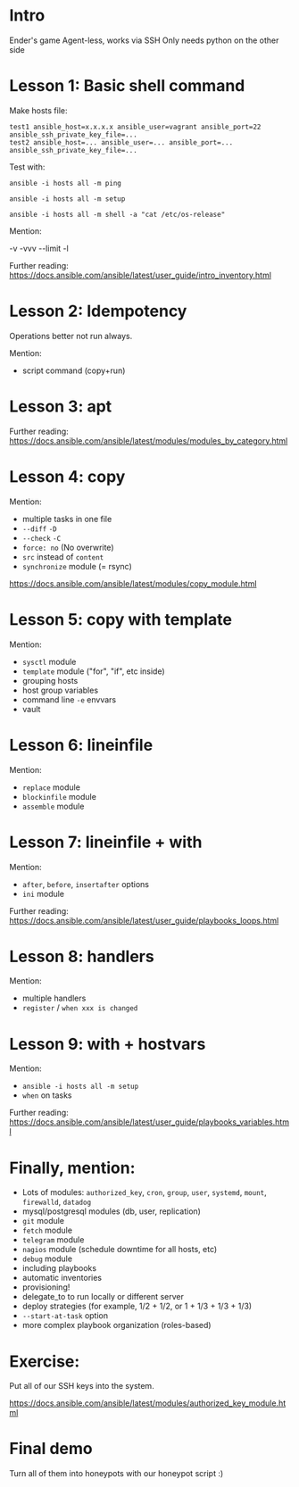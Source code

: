 
# Intro

Ender's game
Agent-less, works via SSH
Only needs python on the other side

# Lesson 1: Basic shell command

Make hosts file:

	test1 ansible_host=x.x.x.x ansible_user=vagrant ansible_port=22 ansible_ssh_private_key_file=...
	test2 ansible_host=... ansible_user=... ansible_port=... ansible_ssh_private_key_file=...

Test with:

	ansible -i hosts all -m ping

	ansible -i hosts all -m setup

	ansible -i hosts all -m shell -a "cat /etc/os-release"

Mention:

-v
-vvv
--limit -l

Further reading: https://docs.ansible.com/ansible/latest/user_guide/intro_inventory.html

# Lesson 2: Idempotency

Operations better not run always.

Mention:
- script command (copy+run)

# Lesson 3: apt

Further reading: https://docs.ansible.com/ansible/latest/modules/modules_by_category.html

# Lesson 4: copy

Mention:
- multiple tasks in one file
- `--diff` `-D`
- `--check` `-C`
- `force: no` (No overwrite)
- `src` instead of `content`
- `synchronize` module (= rsync)

https://docs.ansible.com/ansible/latest/modules/copy_module.html

# Lesson 5: copy with template

Mention:
- `sysctl` module
- `template` module ("for", "if", etc inside)
- grouping hosts
- host group variables
- command line `-e` envvars
- vault

# Lesson 6: lineinfile

Mention:
- `replace` module
- `blockinfile` module
- `assemble` module

# Lesson 7: lineinfile + with

Mention:
- `after`, `before`, `insertafter` options
- `ini` module

Further reading: https://docs.ansible.com/ansible/latest/user_guide/playbooks_loops.html

# Lesson 8: handlers

Mention:
- multiple handlers
- `register` / `when xxx is changed`

# Lesson 9: with + hostvars

Mention:
- `ansible -i hosts all -m setup`
- `when` on tasks

Further reading: https://docs.ansible.com/ansible/latest/user_guide/playbooks_variables.html

# Finally, mention:

- Lots of modules: `authorized_key`, `cron`, `group`, `user`, `systemd`, `mount`, `firewalld`, `datadog`
- mysql/postgresql modules (db, user, replication)
- `git` module
- `fetch` module
- `telegram` module
- `nagios` module (schedule downtime for all hosts, etc) 
- `debug` module
- including playbooks
- automatic inventories
- provisioning!
- delegate_to to run locally or different server
- deploy strategies (for example, 1/2 + 1/2, or 1 + 1/3 + 1/3 + 1/3)
- `--start-at-task` option
- more complex playbook organization (roles-based)

# Exercise:

Put all of our SSH keys into the system.

https://docs.ansible.com/ansible/latest/modules/authorized_key_module.html

# Final demo

Turn all of them into honeypots with our honeypot script :)

